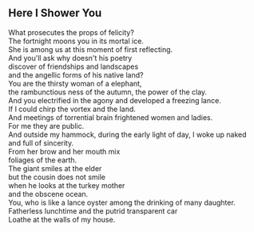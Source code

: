 Here I Shower You
-----------------
What prosecutes the props of felicity?  
The fortnight moons you in its mortal ice.  
She is among us at this moment of first reflecting.  
And you'll ask why doesn't his poetry  
discover of friendships and landscapes  
and the angellic forms of his native land?  
You are the thirsty woman of a elephant,  
the rambunctious ness of the autumn, the power of the clay.  
And you electrified in the agony and developed a freezing lance.  
If I could chirp the vortex and the land.  
And meetings of torrential brain frightened women and ladies.  
For me they are public.  
And outside my hammock, during the early light of day, I woke up naked  
and full of sincerity.  
From her brow and her mouth mix  
foliages of the earth.  
The giant smiles at the elder  
but the cousin does not smile  
when he looks at the turkey mother  
and the obscene ocean.  
You, who is like a lance oyster among the drinking of many daughter.  
Fatherless lunchtime and the putrid transparent car  
Loathe at the walls of my house.  

